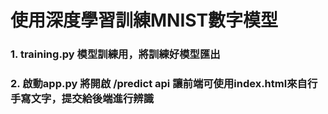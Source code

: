 # 使用深度學習訓練MNIST數字模型
### 1. training.py 模型訓練用，將訓練好模型匯出
### 2. 啟動app.py 將開啟 /predict api 讓前端可使用index.html來自行手寫文字，提交給後端進行辨識
